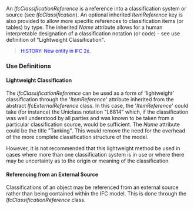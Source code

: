 ﻿An _IfcClassificationReference_ is a reference into a classification system or source (see _IfcClassification_). An optional inherited _ItemReference_ key is also provided to allow more specific references to classification items (or tables) by type. The inherited _Name_ attribute allows for a human interpretable designation of a classification notation (or code) - see use definition of "Lightweight Classification".

> <font color="#0000FF" size="-1">HISTORY: New entity in IFC
		2x.</font>

### Use Definitions
#### Lightweight Classification
The _IfcClassificationReference_ can be used as a form of 'lightweight' classification through the '_ItemReference_' attribute inherited from the abstract _IfcExternalReference_ class. In this case, the '_ItemReference_' could take (for instance) the Uniclass notation "L6814" which, if the classification was well understood by all parties and was known to be taken from a particular classification source, would be sufficient. The _Name_ attribute could be the title "Tanking". This would remove the need for the overhead of the more complete classification structure of the model.

However, it is not recommended that this lightweight method be used in cases where more than one classification system is in use or where there may be uncertainty as to the origin or meaning of the classification.

#### Referencing from an External Source
Classifications of an object may be referenced from an external source rather than being contained within the IFC model. This is done through the _IfcClassificationReference_ class.